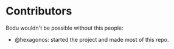 # Contributors

Bodu wouldn't be possible without this people:
- @hexagonos: started the project and made most of this repo.